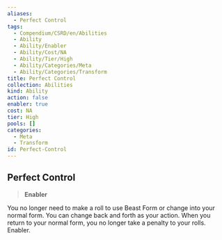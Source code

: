 ```yaml
---
aliases:
  - Perfect Control
tags:
  - Compendium/CSRD/en/Abilities
  - Ability
  - Ability/Enabler
  - Ability/Cost/NA
  - Ability/Tier/High
  - Ability/Categories/Meta
  - Ability/Categories/Transform
title: Perfect Control
collection: Abilities
kind: Ability
action: false
enabler: true
cost: NA
tier: High
pools: []
categories:
  - Meta
  - Transform
id: Perfect-Control
---
```

## Perfect Control    
>**Enabler**  
    
You no longer need to make a roll to use Beast Form or change into your normal form. You can change back and forth as your action. When you return to your normal form, you no longer take a penalty to your rolls. Enabler.
